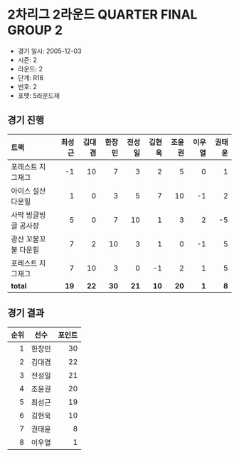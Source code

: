 # 2차리그 2라운드 QUARTER FINAL GROUP 2

- 경기 일시: 2005-12-03
- 시즌: 2
- 라운드: 2
- 단계: R16
- 번호: 2
- 포맷: 5라운드제





## 경기 진행

| 트랙 | 최성근 | 김대겸 | 한창민 | 전성일 | 김현욱 | 조윤권 | 이우열 | 권태윤 |
|:---|---:|---:|---:|---:|---:|---:|---:|---:|
| 포레스트 지그재그 | -1 | 10 | 7 | 3 | 2 | 5 | 0 | 1 |
| 아이스 설산 다운힐 | 1 | 0 | 3 | 5 | 7 | 10 | -1 | 2 |
| 사막 빙글빙글 공사장 | 5 | 0 | 7 | 10 | 1 | 3 | 2 | -5 |
| 광산 꼬불꼬불 다운힐 | 7 | 2 | 10 | 3 | 1 | 0 | -1 | 5 |
| 포레스트 지그재그 | 7 | 10 | 3 | 0 | -1 | 2 | 1 | 5 |
| __total__ | __19__ | __22__ | __30__ | __21__ | __10__ | __20__ | __1__ | __8__ |




## 경기 결과

| 순위 | 선수 | 포인트 |
|---:|:---:|---:|
| 1 | 한창민 | 30 |
| 2 | 김대겸 | 22 |
| 3 | 전성일 | 21 |
| 4 | 조윤권 | 20 |
| 5 | 최성근 | 19 |
| 6 | 김현욱 | 10 |
| 7 | 권태윤 | 8 |
| 8 | 이우열 | 1 |

